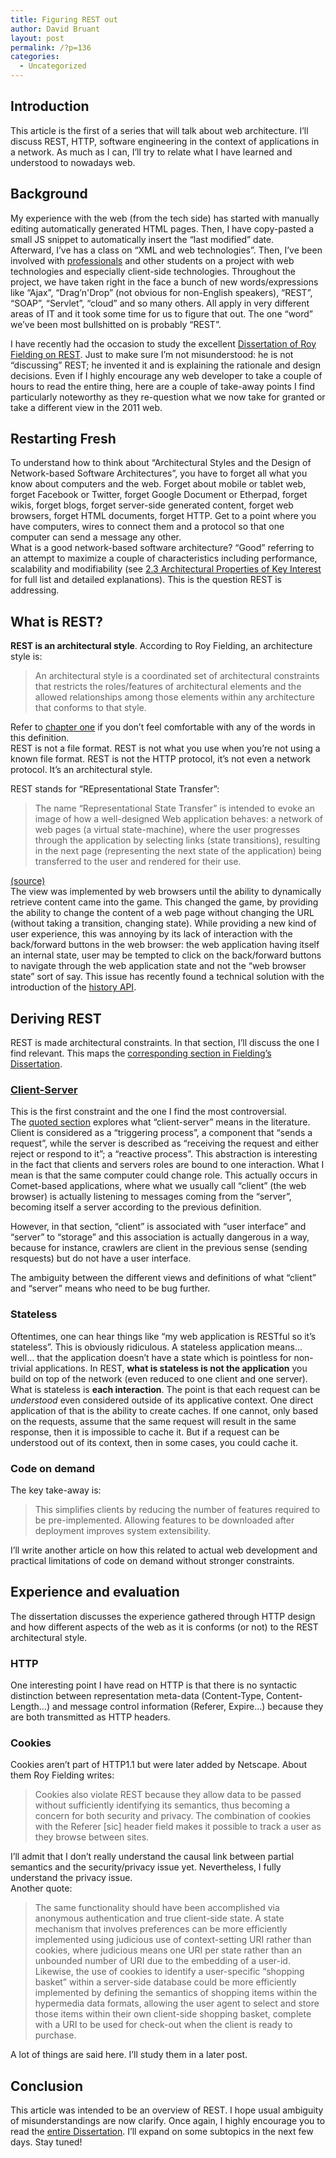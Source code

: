 ```yaml
---
title: Figuring REST out
author: David Bruant
layout: post
permalink: /?p=136
categories:
  - Uncategorized
---
```

## Introduction

This article is the first of a series that will talk about web architecture. I&#8217;ll discuss REST, HTTP, software engineering in the context of applications in a network. As much as I can, I&#8217;ll try to relate what I have learned and understood to nowadays web.

## Background

My experience with the web (from the tech side) has started with manually editing automatically generated HTML pages. Then, I have copy-pasted a small JS snippet to automatically insert the &#8220;last modified&#8221; date.  
Afterward, I&#8217;ve has a class on &#8220;XML and web technologies&#8221;. Then, I&#8217;ve been involved with [professionals][1] and other students on a project with web technologies and especially client-side technologies. Throughout the project, we have taken right in the face a bunch of new words/expressions like &#8220;Ajax&#8221;, &#8220;Drag&#8217;n'Drop&#8221; (not obvious for non-English speakers), &#8220;REST&#8221;, &#8220;SOAP&#8221;, &#8220;Servlet&#8221;, &#8220;cloud&#8221; and so many others. All apply in very different areas of IT and it took some time for us to figure that out. The one &#8220;word&#8221; we&#8217;ve been most bullshitted on is probably &#8220;REST&#8221;.

I have recently had the occasion to study the excellent [Dissertation of Roy Fielding on REST][2]. Just to make sure I&#8217;m not misunderstood: he is not &#8220;discussing&#8221; REST; he invented it and is explaining the rationale and design decisions. Even if I highly encourage any web developer to take a couple of hours to read the entire thing, here are a couple of take-away points I find particularly noteworthy as they re-question what we now take for granted or take a different view in the 2011 web.

## Restarting Fresh

To understand how to think about &#8220;Architectural Styles and the Design of Network-based Software Architectures&#8221;, you have to forget all what you know about computers and the web. Forget about mobile or tablet web, forget Facebook or Twitter, forget Google Document or Etherpad, forget wikis, forget blogs, forget server-side generated content, forget web browsers, forget HTML documents, forget HTTP. Get to a point where you have computers, wires to connect them and a protocol so that one computer can send a message any other.  
What is a good network-based software architecture? &#8220;Good&#8221; referring to an attempt to maximize a couple of characteristics including performance, scalability and modifiability (see [2.3 Architectural Properties of Key Interest][3] for full list and detailed explanations). This is the question REST is addressing.

## What is REST?

**REST is an architectural style**. According to Roy Fielding, an architecture style is:

> An architectural style is a coordinated set of architectural constraints that restricts the roles/features of architectural elements and the allowed relationships among those elements within any architecture that conforms to that style.

Refer to [chapter one][4] if you don&#8217;t feel comfortable with any of the words in this definition.  
REST is not a file format. REST is not what you use when you&#8217;re not using a known file format. REST is not the HTTP protocol, it&#8217;s not even a network protocol. It&#8217;s an architectural style.

REST stands for &#8220;REpresentational State Transfer&#8221;:

> The name &#8220;Representational State Transfer&#8221; is intended to evoke an image of how a well-designed Web application behaves: a network of web pages (a virtual state-machine), where the user progresses through the application by selecting links (state transitions), resulting in the next page (representing the next state of the application) being transferred to the user and rendered for their use.

[(source)][5]  
The view was implemented by web browsers until the ability to dynamically retrieve content came into the game. This changed the game, by providing the ability to change the content of a web page without changing the URL (without taking a transition, changing state). While providing a new kind of user experience, this was annoying by its lack of interaction with the back/forward buttons in the web browser: the web application having itself an internal state, user may be tempted to click on the back/forward buttons to navigate through the web application state and not the &#8220;web browser state&#8221; sort of say. This issue has recently found a technical solution with the introduction of the [history API][6].

## Deriving REST

REST is made architectural constraints. In that section, I&#8217;ll discuss the one I find relevant. This maps the [corresponding section in Fielding&#8217;s Dissertation][7].

### [Client-Server][8]

This is the first constraint and the one I find the most controversial.  
The [quoted section][9] explores what &#8220;client-server&#8221; means in the literature. Client is considered as a &#8220;triggering process&#8221;, a component that &#8220;sends a request&#8221;, while the server is described as &#8220;receiving the request and either reject or respond to it&#8221;; a &#8220;reactive process&#8221;. This abstraction is interesting in the fact that clients and servers roles are bound to one interaction. What I mean is that the same computer could change role. This actually occurs in Comet-based applications, where what we usually call &#8220;client&#8221; (the web browser) is actually listening to messages coming from the &#8220;server&#8221;, becoming itself a server according to the previous definition.

However, in that section, &#8220;client&#8221; is associated with &#8220;user interface&#8221; and &#8220;server&#8221; to &#8220;storage&#8221; and this association is actually dangerous in a way, because for instance, crawlers are client in the previous sense (sending resquests) but do not have a user interface.

The ambiguity between the different views and definitions of what &#8220;client&#8221; and &#8220;server&#8221; means who need to be bug further.

### Stateless

Oftentimes, one can hear things like &#8220;my web application is RESTful so it&#8217;s stateless&#8221;. This is obviously ridiculous. A stateless application means&#8230; well&#8230; that the application doesn&#8217;t have a state which is pointless for non-trivial applications. In REST, **what is stateless is not the application** you build on top of the network (even reduced to one client and one server). What is stateless is **each interaction**. The point is that each request can be *understood* even considered outside of its applicative context. One direct application of that is the ability to create caches. If one cannot, only based on the requests, assume that the same request will result in the same response, then it is impossible to cache it. But if a request can be understood out of its context, then in some cases, you could cache it.

### Code on demand

The key take-away is:

> This simplifies clients by reducing the number of features required to be pre-implemented. Allowing features to be downloaded after deployment improves system extensibility.

I&#8217;ll write another article on how this related to actual web development and practical limitations of code on demand without stronger constraints.

## Experience and evaluation

The dissertation discusses the experience gathered through HTTP design and how different aspects of the web as it is conforms (or not) to the REST architectural style.

### HTTP

One interesting point I have read on HTTP is that there is no syntactic distinction between representation meta-data (Content-Type, Content-Length&#8230;) and message control information (Referer, Expire&#8230;) because they are both transmitted as HTTP headers.

### Cookies

Cookies aren&#8217;t part of HTTP1.1 but were later added by Netscape. About them Roy Fielding writes:

> Cookies also violate REST because they allow data to be passed without sufficiently identifying its semantics, thus becoming a concern for both security and privacy. The combination of cookies with the Referer [sic] header field makes it possible to track a user as they browse between sites.

I&#8217;ll admit that I don&#8217;t really understand the causal link between partial semantics and the security/privacy issue yet. Nevertheless, I fully understand the privacy issue.  
Another quote:

> The same functionality should have been accomplished via anonymous authentication and true client-side state. A state mechanism that involves preferences can be more efficiently implemented using judicious use of context-setting URI rather than cookies, where judicious means one URI per state rather than an unbounded number of URI due to the embedding of a user-id. Likewise, the use of cookies to identify a user-specific &#8220;shopping basket&#8221; within a server-side database could be more efficiently implemented by defining the semantics of shopping items within the hypermedia data formats, allowing the user agent to select and store those items within their own client-side shopping basket, complete with a URI to be used for check-out when the client is ready to purchase.

A lot of things are said here. I&#8217;ll study them in a later post.

## Conclusion

This article was intended to be an overview of REST. I hope usual ambiguity of misunderstandings are now clarify. Once again, I highly encourage you to read the [entire Dissertation][2]. I&#8217;ll expand on some subtopics in the next few days. Stay tuned!

 [1]: http://vocamus.net/dave/?p=1172
 [2]: http://www.ics.uci.edu/~fielding/pubs/dissertation/top.htm
 [3]: http://www.ics.uci.edu/~fielding/pubs/dissertation/net_app_arch.htm#sec_2_3
 [4]: http://www.ics.uci.edu/~fielding/pubs/dissertation/software_arch.htm
 [5]: http://www.ics.uci.edu/~fielding/pubs/dissertation/evaluation.htm#sec_6_1
 [6]: http://diveintohtml5.org/history.html
 [7]: http://www.ics.uci.edu/~fielding/pubs/dissertation/rest_arch_style.htm#sec_5_1
 [8]: http://www.ics.uci.edu/~fielding/pubs/dissertation/rest_arch_style.htm#sec_5_1_2
 [9]: http://www.ics.uci.edu/~fielding/pubs/dissertation/net_arch_styles.htm#sec_3_4_1
